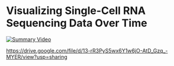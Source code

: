# Visualizing Single-Cell RNA Sequencing Data Over Time


[![Summary Video]()](https://drive.google.com/file/d/13-rR3PyS5wx6Y1w6jO-AtD_Gzq_-MYER/view?usp=sharing)

https://drive.google.com/file/d/13-rR3PyS5wx6Y1w6jO-AtD_Gzq_-MYER/view?usp=sharing
